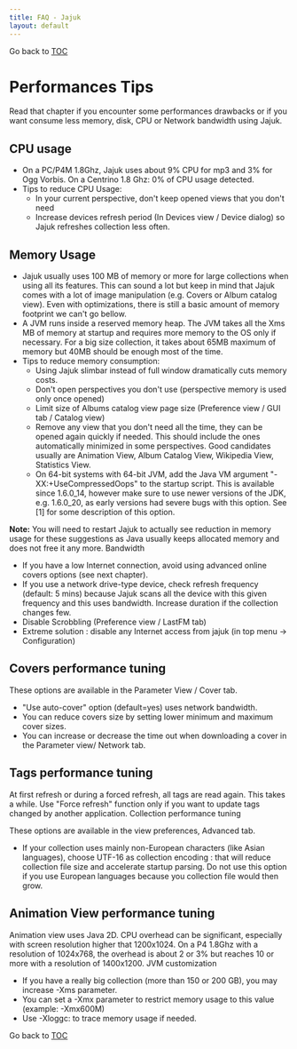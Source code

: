 ```yaml
---
title: FAQ - Jajuk
layout: default
---
```


Go back to [TOC](/manual/main.html)

# Performances Tips
Read that chapter if you encounter some performances drawbacks or if you want consume less memory, disk, CPU or Network bandwidth using Jajuk.

## CPU usage

- On a PC/P4M 1.8Ghz, Jajuk uses about 9% CPU for mp3 and 3% for Ogg Vorbis. On a Centrino 1.8 Ghz: 0% of CPU usage detected.
- Tips to reduce CPU Usage:
  - In your current perspective, don't keep opened views that you don't need
  - Increase devices refresh period (In Devices view / Device dialog) so Jajuk refreshes collection less often. 

## Memory Usage

- Jajuk usually uses 100 MB of memory or more for large collections when using all its features. This can sound a lot but keep in mind that Jajuk comes with a lot of image manipulation (e.g. Covers or Album catalog view). Even with optimizations, there is still a basic amount of memory footprint we can't go bellow.
- A JVM runs inside a reserved memory heap. The JVM takes all the Xms MB of memory at startup and requires more memory to the OS only if necessary. For a big size collection, it takes about 65MB maximum of memory but 40MB should be enough most of the time.
- Tips to reduce memory consumption:
  - Using Jajuk slimbar instead of full window dramatically cuts memory costs.
  - Don't open perspectives you don't use (perspective memory is used only once opened)
  - Limit size of Albums catalog view page size (Preference view / GUI tab / Catalog view)
  - Remove any view that you don't need all the time, they can be opened again quickly if needed. This should include the ones automatically minimized in some perspectives. Good candidates usually are Animation View, Album Catalog View, Wikipedia View, Statistics View.
  - On 64-bit systems with 64-bit JVM, add the Java VM argument "-XX:+UseCompressedOops" to the startup script. This is available since 1.6.0_14, however make sure to use newer versions of the JDK, e.g. 1.6.0_20, as early versions had severe bugs with this option. See [1] for some description of this option. 

**Note:** You will need to restart Jajuk to actually see reduction in memory usage for these suggestions as Java usually keeps allocated memory and does not free it any more.
Bandwidth

- If you have a low Internet connection, avoid using advanced online covers options (see next chapter).
- If you use a network drive-type device, check refresh frequency (default: 5 mins) because Jajuk scans all the device with this given frequency and this uses bandwidth. Increase duration if the collection changes few.
- Disable Scrobbling (Preference view / LastFM tab)
- Extreme solution : disable any Internet access from jajuk (in top menu -> Configuration) 

## Covers performance tuning

These options are available in the Parameter View / Cover tab.

- "Use auto-cover" option (default=yes) uses network bandwidth.
- You can reduce covers size by setting lower minimum and maximum cover sizes.
- You can increase or decrease the time out when downloading a cover in the Parameter view/ Network tab. 

## Tags performance tuning

At first refresh or during a forced refresh, all tags are read again. This takes a while. Use "Force refresh" function only if you want to update tags changed by another application.
Collection performance tuning

These options are available in the view preferences, Advanced tab.

- If your collection uses mainly non-European characters (like Asian languages), choose UTF-16 as collection encoding : that will reduce collection file size and accelerate startup parsing. Do not use this option if you use European languages because you collection file would then grow. 

## Animation View performance tuning

Animation view uses Java 2D. CPU overhead can be significant, especially with screen resolution higher that 1200x1024. On a P4 1.8Ghz with a resolution of 1024x768, the overhead is about 2 or 3% but reaches 10 or more with a resolution of 1400x1200.
JVM customization

- If you have a really big collection (more than 150 or 200 GB), you may increase -Xms parameter.
- You can set a -Xmx parameter to restrict memory usage to this value (example: -Xmx600M)
- Use -Xloggc:<file name> to trace memory usage if needed. 

Go back to [TOC](/manual/main.html)